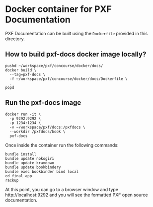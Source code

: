 # Docker container for PXF Documentation

PXF Documentation can be built using the `Dockerfile` provided in this
directory.

## How to build pxf-docs docker image locally?

```shell script
pushd ~/workspace/pxf/concourse/docker/docs/
docker build \
  --tag=pxf-docs \
  -f ~/workspace/pxf/concourse/docker/docs/Dockerfile \
  .
popd
```

## Run the pxf-docs image

```shell script
docker run -it \
  -p 9292:9292 \
  -p 1234:1234 \
  -v ~/workspace/pxf/docs:/pxfdocs \
  --workdir /pxfdocs/book \
  pxf-docs
```

Once inside the container run the following commands:

```shell script
bundle install
bundle update nokogiri
bundle update kramdown
bundle update bookbindery
bundle exec bookbinder bind local
cd final_app
rackup
```

At this point, you can go to a browser window and type
http://localhost:9292 and you will see the formatted PXF open source
documentation.

